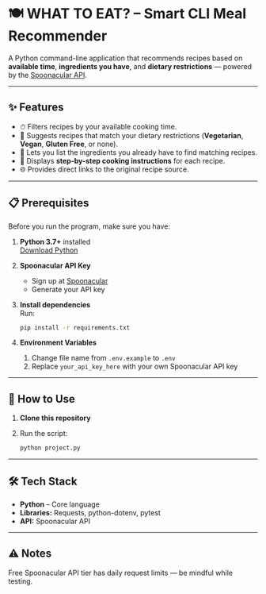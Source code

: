 # 🍽 WHAT TO EAT? – Smart CLI Meal Recommender

A Python command-line application that recommends recipes based on **available time**, **ingredients you have**, and **dietary restrictions** — powered by the [Spoonacular API](https://spoonacular.com/food-api/console#Dashboard).

---

## ✨ Features
- ⏱ Filters recipes by your available cooking time.
- 🥗 Suggests recipes that match your dietary restrictions (**Vegetarian**, **Vegan**, **Gluten Free**, or none).
- 🧾 Lets you list the ingredients you already have to find matching recipes.
- 📜 Displays **step-by-step cooking instructions** for each recipe.
- 🌐 Provides direct links to the original recipe source.

---

## 📋 Prerequisites

Before you run the program, make sure you have:

1. **Python 3.7+** installed  
   [Download Python](https://www.python.org/downloads/)

2. **Spoonacular API Key**  
   - Sign up at [Spoonacular](https://spoonacular.com/food-api/console#Dashboard)
   - Generate your API key

3. **Install dependencies**  
   Run:
   ```bash
   pip install -r requirements.txt

4. **Environment Variables**
   1. Change file name from `.env.example` to `.env`
   2. Replace `your_api_key_here` with your own Spoonacular API key

--- 

## 🚀 How to Use

1. **Clone this repository**
2. Run the script:

   ```bash
   python project.py

--- 

## 🛠 Tech Stack
- **Python** – Core language
- **Libraries:** Requests, python-dotenv, pytest
- **API:** Spoonacular API

---

## ⚠️ Notes

Free Spoonacular API tier has daily request limits — be mindful while testing.
